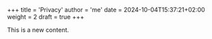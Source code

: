 +++
title = 'Privacy'
author = 'me'
date = 2024-10-04T15:37:21+02:00
weight = 2
draft = true
+++

This is a new content.
